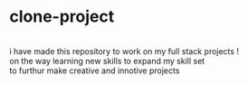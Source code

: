 # clone-project
<br>
i have made this repository to work on my full stack projects !<br>
on the way learning new skills to expand my skill set <br> to furthur make creative and innotive projects 
